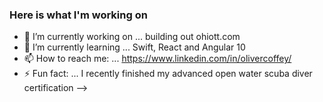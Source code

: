 ### Here is what I'm working on

- 🔭 I’m currently working on ... building out ohiott.com
- 🌱 I’m currently learning ... Swift, React and Angular 10
- 📫 How to reach me: ... https://www.linkedin.com/in/olivercoffey/
- ⚡ Fun fact: ... I recently finished my advanced open water scuba diver certification
-->
